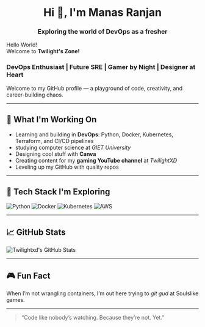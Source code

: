 <h1 align="center">Hi 👋, I'm Manas Ranjan</h1>
<h3 align="center">Exploring the world of DevOps as a fresher</h3>

Hello World! <br>
Welcome to <b>Twilight's Zone!</b>
### DevOps Enthusiast | Future SRE | Gamer by Night | Designer at Heart

Welcome to my GitHub profile — a playground of code, creativity, and career-building chaos.

---

## 🚧 What I'm Working On
- Learning and building in **DevOps**: Python, Docker, Kubernetes, Terraform, and CI/CD pipelines
- studying computer science at <i>GIET University</i>
- Designing cool stuff with **Canva**
- Creating content for my **gaming YouTube channel** at <i>TwilightXD</i>
- Leveling up my GitHub with quality repos

---

## 🧠 Tech Stack I'm Exploring
![Python](https://img.shields.io/badge/-Python-3776AB?logo=python&logoColor=white)
![Docker](https://img.shields.io/badge/-Docker-2496ED?logo=docker&logoColor=white)
![Kubernetes](https://img.shields.io/badge/-Kubernetes-326CE5?logo=kubernetes&logoColor=white)
![AWS](https://img.shields.io/badge/-AWS-232F3E?logo=amazon-aws&logoColor=white)

---

## 📈 GitHub Stats  
![Twilightxd's GitHub Stats](https://github-readme-stats.vercel.app/api?username=Twilightxd&show_icons=true&theme=radical)

---

## 🎮 Fun Fact
When I’m not wrangling containers, I’m out here trying to *git gud* at Soulslike games.

---

> “Code like nobody’s watching. Because they’re not. Yet.”

